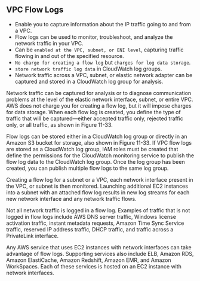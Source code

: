 VPC Flow Logs
---

- Enable you to capture information about the IP traffic going to and from a VPC.
- Flow logs can be used to monitor, troubleshoot, and analyze the network traffic in your VPC.
- Can be `enabled at the VPC, subnet, or ENI level`, capturing traffic flowing in and out of the specified resource.
- `No charge for creating a flow log` but `charges for log data storage`.
- `store network traffic log data` in CloudWatch log groups. 
- Network traffic across a VPC, subnet, or elastic network adapter can be captured and stored in a CloudWatch log group for analysis.

Network traffic can be captured for analysis or to diagnose communication problems at the level of the elastic network interface, subnet, or entire VPC. AWS does not charge you for creating a flow log, but it will impose charges for data storage. When each flow log is created, you define the type of traffic that will be captured—either accepted traffic only, rejected traffic only, or all traffic, as shown in Figure 11-33.

Flow logs can be stored either in a CloudWatch log group or directly in an Amazon S3 bucket for storage, also shown in Figure 11-33. If VPC flow logs are stored as a CloudWatch log group, IAM roles must be created that define the permissions for the CloudWatch monitoring service to publish the flow log data to the CloudWatch log group. Once the log group has been created, you can publish multiple flow logs to the same log group.

Creating a flow log for a subnet or a VPC, each network interface present in the VPC, or subnet is then monitored. Launching additional EC2 instances into a subnet with an attached flow log results in new log streams for each new network interface and any network traffic flows.

Not all network traffic is logged in a flow log. Examples of traffic that is not logged in flow logs include AWS DNS server traffic, Windows license activation traffic, instant metadata requests, Amazon Time Sync Service traffic, reserved IP address traffic, DHCP traffic, and traffic across a PrivateLink interface.

Any AWS service that uses EC2 instances with network interfaces can take advantage of flow logs. Supporting services also include ELB, Amazon RDS, Amazon ElastiCache, Amazon Redshift, Amazon EMR, and Amazon WorkSpaces. Each of these services is hosted on an EC2 instance with network interfaces.

